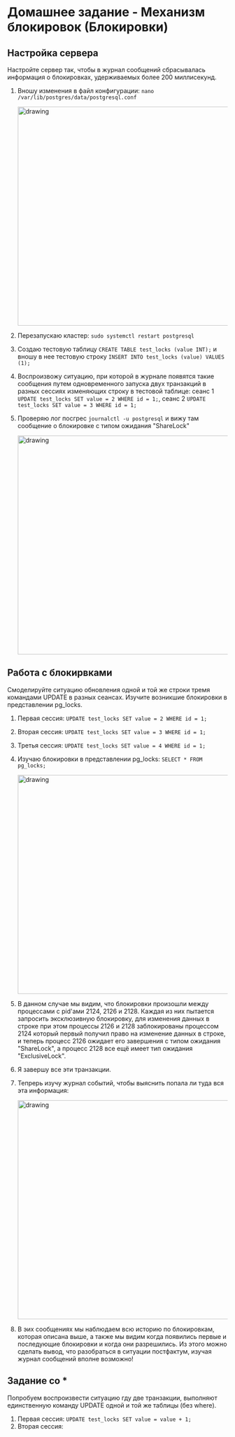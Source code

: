 # Домашнее задание - Механизм блокировок (Блокировки)

## Настройка сервера
Настройте сервер так, чтобы в журнал сообщений сбрасывалась информация о блокировках, удерживаемых более 200 миллисекунд.

  1) Вношу изменения в файл конфигурации: ``nano /var/lib/postgres/data/postgresql.conf``

     <img src="https://github.com/user-attachments/assets/6cd74c1a-ca12-442d-a1ff-6f0754dfb0fe" alt="drawing" width="500"/>

  2) Перезапускаю кластер: ``sudo systemctl restart postgresql``
  3) Создаю тестовую таблицу ``CREATE TABLE test_locks (value INT);`` и вношу в нее тестовую строку ``INSERT INTO test_locks (value) VALUES (1);``
  4) Воспроизвожу ситуацию, при которой в журнале появятся такие сообщения путем одновременного запуска двух транзакций в разных сессиях изменяющих строку в тестовой таблице: сеанс 1 ``UPDATE test_locks SET value = 2 WHERE id = 1;``, сеанс 2 ``UPDATE test_locks SET value = 3 WHERE id = 1;``
  5) Проверяю лог посгрес ``journalctl -u postgresql`` и вижу там сообщение о блокировке с типом ожидания "ShareLock"

     <img src="https://github.com/user-attachments/assets/47b775e8-368c-444f-b482-38f14fa71675" alt="drawing" width="500"/>
     
## Работа с блокирвками 

Смоделируйте ситуацию обновления одной и той же строки тремя командами UPDATE в разных сеансах. Изучите возникшие блокировки в представлении pg_locks.

  1) Первая сессия: ``UPDATE test_locks SET value = 2 WHERE id = 1;``
  2) Вторая сессия: ``UPDATE test_locks SET value = 3 WHERE id = 1;``
  3) Третья сессия: ``UPDATE test_locks SET value = 4 WHERE id = 1;``
  4) Изучаю блокировки в представлении pg_locks: ``SELECT * FROM pg_locks;``

     <img src="https://github.com/user-attachments/assets/87bd535c-b0af-45be-a6d7-4a3241413a0a" alt="drawing" width="500"/>
  
  5) В данном случае мы видим, что блокировки произошли между процессами с pid'ами 2124, 2126 и 2128. Каждая из них пытается запросить эксклюзивную блокировку, для изменения данных в строке при этом процессы 2126 и 2128 заблокированы процессом 2124 который первый получил право на изменение данных в строке, и теперь процесс 2126 ожидает его завершения с типом ожидания "ShareLock", а процесс 2128 все ещё имеет тип ожидания "ExclusiveLock".
  6) Я завершу все эти транзакции.
  7) Тепрерь изучу журнал событий, чтобы выяснить попала ли туда вся эта информация:

     <img src="https://github.com/user-attachments/assets/b2bb8c9c-7445-45f6-8cb0-d0945fea2a55" alt="drawing" width="500"/>

  8) В эих сообщениях мы наблюдаем всю историю по блокировкам, которая описана выше, а также мы видим когда появились первые и последующие блокировки и когда они разрешились. Из этого можно сделать вывод, что разобраться в ситуации постфактум, изучая журнал сообщений вполне возможно!

## Задание со *

Попробуем воспроизвести ситуацию гду две транзакции, выполняют единственную команду UPDATE одной и той же таблицы (без where).

  1) Первая сессия: ``UPDATE test_locks SET value = value + 1;``
  2) Вторая сессия: 
